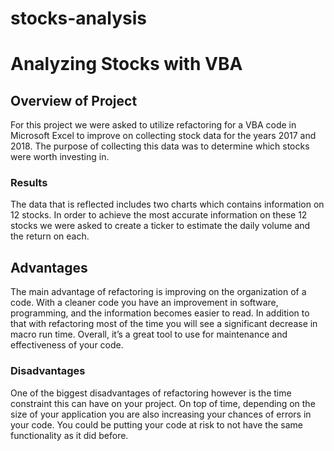 # stocks-analysis 
# Analyzing Stocks with VBA 

## Overview of Project
For this project we were asked to utilize refactoring for a VBA code in Microsoft Excel to improve on collecting stock data for the years 2017 and 2018. The purpose of collecting this data was to determine which stocks were worth investing in.  

### Results 
The data that is reflected includes two charts which contains information on 12 stocks. In order to achieve the most accurate information on these 12 stocks we were asked to create a ticker to estimate the daily volume and the return on each.   

##  Advantages 
The main advantage of refactoring is improving on the organization of a code. With a cleaner code you have an improvement in software, programming, and the information becomes easier to read. In addition to that with refactoring most of the time you will see a significant decrease in macro run time. Overall, it’s a great tool to use for maintenance and effectiveness of your code.

### Disadvantages  
One of the biggest disadvantages of refactoring however is the time constraint this can have on your project. On top of time, depending on the size of your application you are also increasing your chances of errors in your code. You could be putting your code at risk to not have the same functionality as it did before. 
